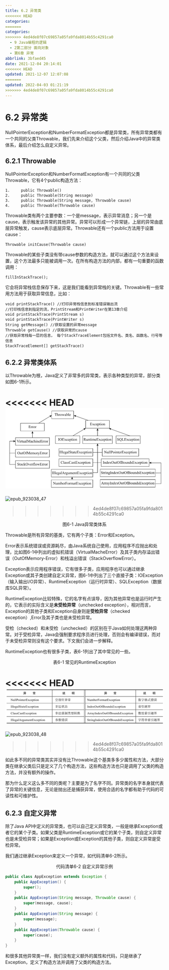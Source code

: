 ```yaml
---
title: 6.2 异常类
<<<<<<< HEAD
categories:
=======
categories: 
>>>>>>> 4ed4de8f07c69857a05fa9fda8014b55c4291ca0
  - 9 Java编程的逻辑
  - 2第二部分 面向对象
  - 第6章 异常
abbrlink: 3bfaed45
date: 2021-12-04 20:14:01
<<<<<<< HEAD
updated: 2021-12-07 12:07:08
=======
updated: 2022-04-03 01:21:19
>>>>>>> 4ed4de8f07c69857a05fa9fda8014b55c4291ca0
---
```

# 6.2 异常类
NullPointerException和NumberFormatException都是异常类，所有异常类都有一个共同的父类Throwable，我们先来介绍这个父类，然后介绍Java中的异常类体系，最后介绍怎么自定义异常。

## 6.2.1 Throwable
NullPointerException和NumberFormatException有一个共同的父类Throwable，它有4个public构造方法：

```
1.     public Throwable()
2.     public Throwable(String message)
3.     public Throwable(String message, Throwable cause)
4.     public Throwable(Throwable cause)
```

Throwable类有两个主要参数：一个是message，表示异常消息；另一个是cause，表示触发该异常的其他异常。异常可以形成一个异常链，上层的异常由底层异常触发，cause表示底层异常。Throwable还有一个public方法用于设置cause：

```
Throwable initCause(Throwable cause)
```

Throwable的某些子类没有带cause参数的构造方法，就可以通过这个方法来设置，这个方法最多只能被调用一次。在所有构造方法的内部，都有一句重要的函数调用：

```
fillInStackTrace();
```

它会将异常栈信息保存下来，这是我们能看到异常栈的关键。Throwable有一些常用方法用于获取异常信息，比如：

```
void printStackTrace() //打印异常栈信息到标准错误输出流
//打印栈信息到指定的流，PrintStream和PrintWriter在第13章介绍
void printStackTrace(PrintStream s)
void printStackTrace(PrintWriter s)
String getMessage() //获取设置的异常message
Throwable getCause() //获取异常的cause
//获取异常栈每一层的信息， 每个StackTraceElement包括文件名、类名、函数名、行号等信息
StackTraceElement[] getStackTrace()
```

## 6.2.2 异常类体系
以Throwable为根，Java定义了非常多的异常类，表示各种类型的异常，部分类如图6-1所示。

<<<<<<< HEAD
![epub_923038_47](https://raw.githubusercontent.com/lanlan2017/images/master/Blog/Sum/20211208212639.jpeg)
=======
![epub_923038_47](https://gitee.com/XiaoLan223/images/raw/master/Blog/Sum/20211208212639.jpeg)
>>>>>>> 4ed4de8f07c69857a05fa9fda8014b55c4291ca0

<center>图6-1 Java异常类体系</center>

Throwable是所有异常的基类，它有两个子类：Error和Exception。

Error表示系统错误或资源耗尽，由Java系统自己使用，应用程序不应抛出和处理，比如图6-1中列出的虚拟机错误（VirtualMacheError）及其子类内存溢出错误（OutOfMemory-Error）和栈溢出错误（StackOverflowError）。

Exception表示应用程序错误，它有很多子类，应用程序也可以通过继承Exception或其子类创建自定义异常，图6-1中列出了三个直接子类：IOException（输入输出I/O异常）、RuntimeException（运行时异常）、SQLException（数据库SQL异常）。

RuntimeException比较特殊，它的名字有点误导，因为其他异常也是运行时产生的，它表示的实际含义是**未受检异常**（unchecked exception），相对而言，Exception的其他子类和Exception自身则是**受检异常**（checked exception）,Error及其子类也是未受检异常。

受检（checked）和未受检（unchecked）的区别在于Java如何处理这两种异常。对于受检异常，Java会强制要求程序员进行处理，否则会有编译错误，而对于未受检异常则没有这个要求。下文我们会进一步解释。

RuntimeException也有很多子类，表6-1列出了其中常见的一些。

<center>表6-1 常见的RuntimeException</center>

<<<<<<< HEAD
![epub_923038_48](https://raw.githubusercontent.com/lanlan2017/images/master/Blog/Sum/20211208212656.jpeg)
=======
![epub_923038_48](https://gitee.com/XiaoLan223/images/raw/master/Blog/Sum/20211208212656.jpeg)
>>>>>>> 4ed4de8f07c69857a05fa9fda8014b55c4291ca0

如此多不同的异常类其实并没有比Throwable这个基类多多少属性和方法，大部分类在继承父类后只是定义了几个构造方法，这些构造方法也只是调用了父类的构造方法，并没有额外的操作。

那为什么定义这么多不同的类呢？主要是为了名字不同。异常类的名字本身就代表了异常的关键信息，无论是抛出还是捕获异常，使用合适的名字都有助于代码的可读性和可维护性。

## 6.2.3 自定义异常
除了Java API中定义的异常类，也可以自己定义异常类，一般是继承Exception或者它的某个子类。如果父类是RuntimeException或它的某个子类，则自定义异常也是未受检异常；如果是Exception或Exception的其他子类，则自定义异常是受检异常。

我们通过继承Exception来定义一个异常，如代码清单6-2所示。

<center>代码清单6-2 自定义异常示例</center>

```java
public class AppException extends Exception {
    public AppException() {
        super();
    }
    public AppException(String message, Throwable cause) {
        super(message, cause);
    }
    public AppException(String message) {
        super(message);
    }
    public AppException(Throwable cause) {
        super(cause);
    }
}
```

和很多其他异常类一样，我们没有定义额外的属性和代码，只是继承了Exception，定义了构造方法并调用了父类的构造方法。
